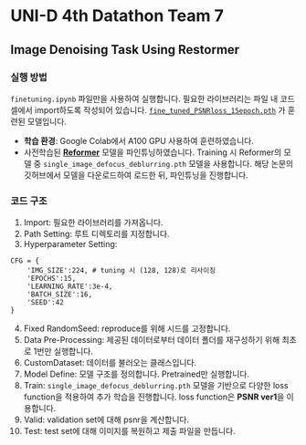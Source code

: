 # UNI-D 4th Datathon Team 7
## Image Denoising Task Using Restormer

### 실행 방법
`finetuning.ipynb` 파일만을 사용하여 실행합니다. 필요한 라이브러리는 파일 내 코드 셀에서 import하도록 작성되어 있습니다.
[`fine_tuned_PSNRloss_15epoch.pth`](https://drive.google.com/file/d/1E3jVcWDwiuTZe0pG1LywTUOZ084SiLMI/view?usp=sharing) 가 훈련된 모델입니다.

- **학습 환경**: Google Colab에서 A100 GPU 사용하여 훈련하였습니다.
- 사전학습된 [**Reformer**](https://openaccess.thecvf.com/content/CVPR2022/papers/Zamir_Restormer_Efficient_Transformer_for_High-Resolution_Image_Restoration_CVPR_2022_paper.pdf) 모델을 파인튜닝하였습니다. Training 시 Reformer의 모델 중 `single_image_defocus_deblurring.pth` 모델을 사용합니다. 해당 논문의 깃허브에서 모델을 다운로드하여 로드한 뒤, 파인튜닝을 진행합니다.

### 코드 구조

1. Import: 필요한 라이브러리를 가져옵니다.
2. Path Setting: 루트 디렉토리를 지정합니다.
3. Hyperparameter Setting:
  ```
  CFG = {
      'IMG_SIZE':224, # tuning 시 (128, 128)로 리사이징
      'EPOCHS':15,
      'LEARNING_RATE':3e-4,
      'BATCH_SIZE':16,
      'SEED':42
  }
  ```
4. Fixed RandomSeed: reproduce를 위해 시드를 고정합니다.
5. Data Pre-Processing: 제공된 데이터로부터 데이터 폴더를 재구성하기 위해 최초로 1번만 실행합니다.
6. CustomDataset: 데이터를 불러오는 클래스입니다.
7. Model Define: 모델 구조를 정의합니다. Pretrained만 실행합니다.
8. Train: `single_image_defocus_deblurring.pth` 모델을 기반으로 다양한 loss function을 적용하여 추가 학습을 진행합니다. loss function은 **PSNR ver1**을 이용합니다.
9. Valid: validation set에 대해 psnr을 계산합니다.
10. Test: test set에 대해 이미지를 복원하고 제출 파일을 만듭니다.
